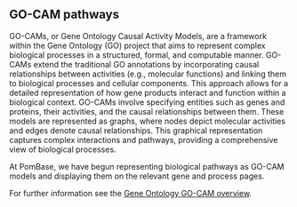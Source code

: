 ## GO-CAM pathways

GO-CAMs, or Gene Ontology Causal Activity Models, are a framework
within the Gene Ontology (GO) project that aims to represent complex
biological processes in a structured, formal, and computable
manner. GO-CAMs extend the traditional GO annotations by incorporating
causal relationships between activities (e.g., molecular functions)
and linking them to biological processes and cellular components. This
approach allows for a detailed representation of how gene products
interact and function within a biological context.  GO-CAMs involve
specifying entities such as genes and proteins, their activities, and
the causal relationships between them. These models are represented as
graphs, where nodes depict molecular activities and edges denote
causal relationships. This graphical representation captures complex
interactions and pathways, providing a comprehensive view of
biological processes.

At PomBase, we have begun representing biological pathways as GO-CAM
models and displaying them on the relevant gene and process pages.

For further information see the
[Gene Ontology GO-CAM overview](https://geneontology.org/docs/gocam-overview/).
